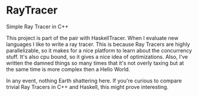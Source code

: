 # RayTracer
Simple Ray Tracer in C++

This project is part of the pair with HaskellTracer. When I evaluate new languages I like to write a ray tracer. This is because 
Ray Tracers are highly parallelizable, so it makes for a nice platform to learn about the concurrency stuff. It's also cpu
bound, so it gives a nice idea of optimizations. Also, I've written the damned things so many times that it's not overly taxing
but at the same time is more complex then a Hello World.

In any event, nothing Earth shattering here. If you're curious to compare trivial Ray Tracers in C++ and Haskell, this might prove
interesting.
